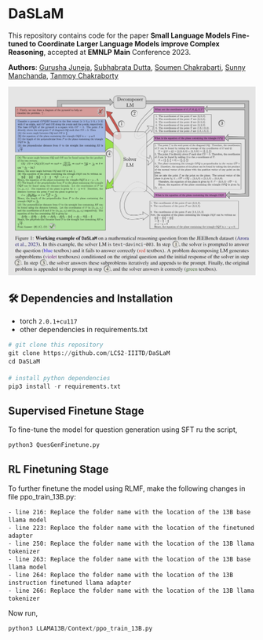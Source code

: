 # DaSLaM

This repository contains code for the paper **Small Language Models Fine-tuned to Coordinate Larger Language Models improve Complex Reasoning**, accepted at **EMNLP Main** Conference 2023.


**Authors**: [Gurusha Juneja](https://gurusha01.github.io/), [Subhabrata Dutta](), [Soumen Chakrabarti](), [ Sunny Manchanda](), [Tanmoy Chakraborty](https://www.tanmoychak.com/)

<p align="center">
  <img width="800px" src="main.png" >
</p>


## 🛠 Dependencies and Installation
- torch `2.0.1+cu117`
- other dependencies in requirements.txt

```python
# git clone this repository
git clone https://github.com/LCS2-IIITD/DaSLaM
cd DaSLaM

# install python dependencies
pip3 install -r requirements.txt
```

## Supervised Finetune Stage
To fine-tune the model for question generation using SFT ru the script,

```python
python3 QuesGenFinetune.py
```

## RL Finetuning Stage
To further finetune the model using RLMF, make the following changes in file ppo_train_13B.py:
```
- line 216: Replace the folder name with the location of the 13B base llama model
- line 223: Replace the folder name with the location of the finetuned adapter
- line 250: Replace the folder name with the location of the 13B llama tokenizer 
- line 263: Replace the folder name with the location of the 13B base llama model
- line 264: Replace the folder name with the location of the 13B instruction finetuned llama adapter
- line 266: Replace the folder name with the location of the 13B llama tokenizer
```

Now run,
```python
python3 LLAMA13B/Context/ppo_train_13B.py
```
